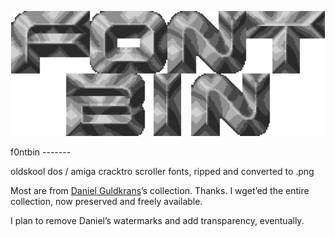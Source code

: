 <!-- This README file was carried over from the cloned project:
        https://github.com/phracker/f0ntbin/README.md           -->
<p align=center>
<img src="f0ntbin.png">
</p>
f0ntbin
-------

oldskool dos / amiga cracktro scroller fonts, ripped and converted to .png

Most are from [Daniel Guldkrans](http://www.algonet.se/~guld1/freefont.htm)’s collection. Thanks. I wget’ed the entire collection, now preserved and freely available.

I plan to remove Daniel’s watermarks and add transparency, eventually.
